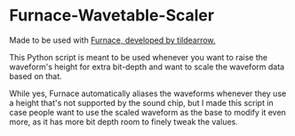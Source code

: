 # Furnace-Wavetable-Scaler
Made to be used with [Furnace, developed by tildearrow.](https://github.com/tildearrow/furnace)

This Python script is meant to be used whenever you want to raise the waveform's height for extra bit-depth and want to scale the waveform data based on that.

While yes, Furnace automatically aliases the waveforms whenever they use a height that's not supported by the sound chip, but I made this script in case people want to use the scaled waveform as the base to modify it even more, as it has more bit depth room to finely tweak the values.
